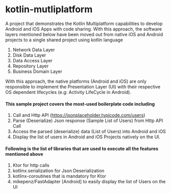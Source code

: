 # kotlin-mutliplatform
A project that demonstrates the Kotlin Multiplatform capabilities to develop Android and iOS Apps with code sharing. 
With this approach, the software layers mentioned below have been moved out from native iOS and Android projects to a single shared project using kotlin language
1. Network Data Layer
1. Disk Data Layer
1. Data Access Layer
1. Repository Layer
1. Business Domain Layer

With this approach, the native platforms (Android and iOS) are only responsible to implement the Presentation Layer (UI) with their respective OS dependent lifecycles (e.g: Activity LifeCycle in Android).

#### This sample project covers the most-used boilerplate code including 

1. Call and Http API (https://jsonplaceholder.typicode.com/users)
1. Parse (Deserialize) Json response (Sample List of Users) from Http API Call
1. Access the parsed (deserialize) data (List of Users) into Android and iOS
1. Display the list of users in Android and iOS Projects natively on the UI.

#### Following is the list of libraries that are used to execute all the features mentioned above
1. Ktor for http calls
1. kotlinx.serialization for Json Deserialization
1. kotlinx-coroutines that is mandatory for Ktor
1. mikepenz/FastAdapter [Android] to easily display the list of Users on the UI
